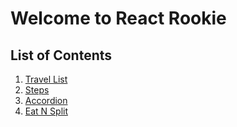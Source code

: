 # Welcome to React Rookie

## List of Contents
1. [Travel List](https://tripz-list.netlify.app/)
2. [Steps](https://github.com/QuackPlayground/react-rookie/tree/04-steps)
3. [Accordion](https://github.com/QuackPlayground/react-rookie/tree/02-accordion)
4. [Eat N Split](https://github.com/QuackPlayground/react-rookie/tree/03-eat-n-split)